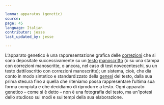 ```yaml
---

lemma: apparatus (genetic)
source:
page: 45
language: Italian
contributor: jesse
last_updated_by: jesse

---
```

L’apparato genetico è una rappresentazione grafica delle [correzioni](correction.html) che si sono depositate successivamente su un [testo](text.html) [manoscritto](manuscript.html) (o su una stampa con correzioni manoscritte, o ancora, nel caso di test novecenteschi, su un testo dattiloscritto con correzioni manoscritte); un sistema, cioè, che dia conto in modo sintetico e standardizzato della [genesi](genesis.html) del testo, dalla sua prima stesura fino a quella che riteniamo possa rappresentare l’ultima sua forma compiuta e che decidiamo di riprodurre a testo. Ogni apparato genetico – come si è detto – non è una fotografia del testo, ma un’ipotesi dello studioso sui modi e sui tempi della sua elaborazione. 
